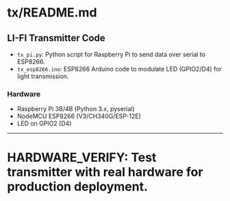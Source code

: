 # tx/README.md

## LI-FI Transmitter Code

- `tx_pi.py`: Python script for Raspberry Pi to send data over serial to ESP8266.
- `tx_esp8266.ino`: ESP8266 Arduino code to modulate LED (GPIO2/D4) for light transmission.

### Hardware
- Raspberry Pi 3B/4B (Python 3.x, pyserial)
- NodeMCU ESP8266 (V3/CH340G/ESP-12E)
- LED on GPIO2 (D4)

---

# HARDWARE_VERIFY: Test transmitter with real hardware for production deployment.
